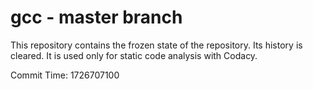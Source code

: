 # gcc - master branch

This repository contains the frozen state of the repository.
Its history is cleared. It is used only for static code
analysis with Codacy.

Commit Time: 1726707100